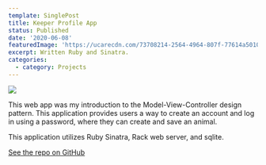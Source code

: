 ```yaml
---
template: SinglePost
title: Keeper Profile App
status: Published
date: '2020-06-08'
featuredImage: 'https://ucarecdn.com/73708214-2564-4964-807f-77614a501057/'
excerpt: Written Ruby and Sinatra.
categories:
  - category: Projects
---
```

![](https://ucarecdn.com/f4128389-cade-4a4f-85d4-ba9044f9d3db/)



This web app was my introduction to the Model-View-Controller design pattern. This application provides users a way to create an account and log in using a password, where they can create and save an animal.

This application utilizes Ruby Sinatra, Rack web server, and sqlite.

[See the repo on GitHub](https://github.com/bigcatplichta/keeper-profile-application)
